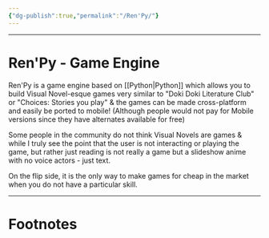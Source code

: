 ```yaml
---
{"dg-publish":true,"permalink":"/Ren'Py/"}
---
```



---
# Ren'Py - Game Engine
Ren'Py is a game engine based on [[Python\|Python]] which allows you to build Visual Novel-esque games very similar to "Doki Doki Literature Club" or "Choices: Stories you play" & the games can be made cross-platform and easily be ported to mobile! (Although people would not pay for Mobile versions since they have alternates available for free)

Some people in the community do not think Visual Novels are games & while I truly see the point that the user is not interacting or playing the game, but rather just reading is not really a game but a slideshow anime with no voice actors - just text.

On the flip side, it is the only way to make games for cheap in the market when you do not have a particular skill.

---
# Footnotes